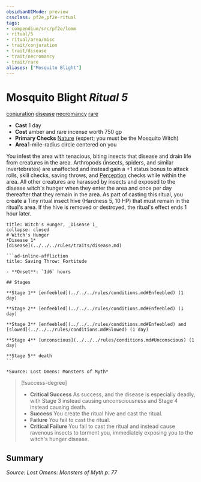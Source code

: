 ```yaml
---
obsidianUIMode: preview
cssclass: pf2e,pf2e-ritual
tags:
- compendium/src/pf2e/lomm
- ritual/5
- ritual/area/misc
- trait/conjuration
- trait/disease
- trait/necromancy
- trait/rare
aliases: ["Mosquito Blight"]
---
```

# Mosquito Blight *Ritual 5*  
[conjuration](../../../rules/traits/conjuration.md)  [disease](../../../rules/traits/disease.md)  [necromancy](../../../rules/traits/necromancy.md)  [rare](../../../rules/traits/rare.md)  

- **Cast** 1 day
- **Cost** amber and rare incense worth 750 gp
- **Primary Checks** [Nature](../../skills.md#Nature) (expert; you must be the Mosquito Witch)
- **Area**1-mile-radius circle centered on you

You infest the area with tenacious, biting insects that disease and drain life from creatures in the area. Arthropods (insects, spiders, and similar invertebrates) are unaffected and instead gain a +1 status bonus to attack rolls, skill checks, saving throws, and [Perception](../../skills.md#Perception) checks while within the area. All other creatures are harassed by insects and exposed to the disease witch's hunger when they enter the area and once per day thereafter that they remain in the area. As part of casting this ritual, you create a Tiny ritual insect hive (Hardness 5, 10 HP) that must remain in the ritual's area. If the hive is removed or destroyed, the ritual's effect ends 1 hour later.

````ad-embed-affliction
title: Witch's Hunger, _Disease 1_
collapse: closed
# Witch's Hunger
*Disease 1*  
[disease](../../../rules/traits/disease.md)  

```ad-inline-affliction
title: Saving Throw: Fortitude

- **Onset**: `1d6` hours

## Stages

**Stage 1** [enfeebled](../../../rules/conditions.md#Enfeebled) (1 day)

**Stage 2** [enfeebled](../../../rules/conditions.md#Enfeebled) (1 day)

**Stage 3** [enfeebled](../../../rules/conditions.md#Enfeebled) and [slowed](../../../rules/conditions.md#Slowed) (1 day)

**Stage 4** [unconscious](../../../rules/conditions.md#Unconscious) (1 day)

**Stage 5** death
```

*Source: Lost Omens: Monsters of Myth*
````

> [!success-degree] 
> - **Critical Success** As success, and the disease is especially deadly, with Stage 3 instead causing unconsciousness and Stage 4 instead causing death.
> - **Success** You create the ritual hive and cast the ritual.
> - **Failure** You fail to cast the ritual.
> - **Critical Failure** You fail to cast the ritual and instead cause ravenous insects to torment you, immediately exposing you to the witch's hunger disease.


## Summary

*Source: Lost Omens: Monsters of Myth p. 77*
